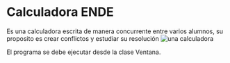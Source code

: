 # Calculadora ENDE
Es una calculadora escrita de manera concurrente entre varios alumnos, su proposito es crear conflictos y estudiar su resolución
<img src="https://cdn.pixabay.com/photo/2017/07/06/17/13/calculator-2478633_960_720.png" alt="una calculadora">

El programa se debe ejecutar desde la clase Ventana.
